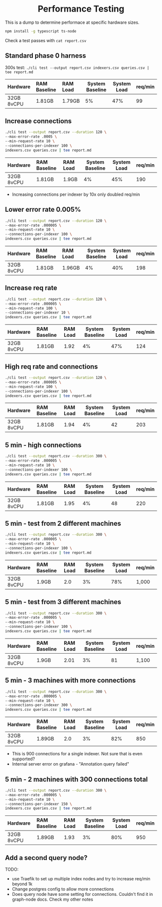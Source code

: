 <h1 align="center">Performance Testing</h1>

This is a dump to determine performace at specific hardware sizes.

```bash
npm install -g typescript ts-node
```

Check a test passes with `cat report.csv`

## Standard phase 0 harness

300s test: `./cli test --output report.csv indexers.csv queries.csv | tee report.md`

| Hardware   | RAM Baseline | RAM Load | System Baseline | System Load | req/min |
| :--------- | :----------- | :------- | --------------- | ----------- | ------- |
| 32GB 8vCPU | 1.81GB       | 1.79GB   | 5%              | 47%         | 99      |

## Increase connections

```bash
./cli test --output report.csv --duration 120 \
--max-error-rate .0005 \
--min-request-rate 10 \
--connections-per-indexer 100 \
indexers.csv queries.csv | tee report.md
```

| Hardware   | RAM Baseline | RAM Load | System Baseline | System Load | req/min |
| :--------- | :----------- | :------- | --------------- | ----------- | ------- |
| 32GB 8vCPU | 1.81GB       | 1.9GB    | 4%              | 45%         | 190     |

- Increasing connections per indexer by 10x only doubled req/min

## Lower error rate 0.005%

```bash
./cli test --output report.csv --duration 120 \
--max-error-rate .000005 \
--min-request-rate 10 \
--connections-per-indexer 100 \
indexers.csv queries.csv | tee report.md
```

| Hardware   | RAM Baseline | RAM Load | System Baseline | System Load | req/min |
| :--------- | :----------- | :------- | --------------- | ----------- | ------- |
| 32GB 8vCPU | 1.81GB       | 1.96GB   | 4%              | 40%         | 198     |

## Increase req rate

```bash
./cli test --output report.csv --duration 120 \
--max-error-rate .000005 \
--min-request-rate 100 \
--connections-per-indexer 10 \
indexers.csv queries.csv | tee report.md
```

| Hardware   | RAM Baseline | RAM Load | System Baseline | System Load | req/min |
| :--------- | :----------- | :------- | --------------- | ----------- | ------- |
| 32GB 8vCPU | 1.81GB       | 1.92     | 4%              | 47%         | 124     |

## High req rate and connections

```bash
./cli test --output report.csv --duration 120 \
--max-error-rate .000005 \
--min-request-rate 100 \
--connections-per-indexer 100 \
indexers.csv queries.csv | tee report.md
```

| Hardware   | RAM Baseline | RAM Load | System Baseline | System Load | req/min |
| :--------- | :----------- | :------- | --------------- | ----------- | ------- |
| 32GB 8vCPU | 1.81GB       | 1.94     | 4%              | 42          | 203     |

## 5 min - high connections

```bash
./cli test --output report.csv --duration 300 \
--max-error-rate .000005 \
--min-request-rate 10 \
--connections-per-indexer 100 \
indexers.csv queries.csv | tee report.md
```

| Hardware   | RAM Baseline | RAM Load | System Baseline | System Load | req/min |
| :--------- | :----------- | :------- | --------------- | ----------- | ------- |
| 32GB 8vCPU | 1.81GB       | 1.95     | 4%              | 48          | 220     |

## 5 min - test from 2 different machines

```bash
./cli test --output report.csv --duration 300 \
--max-error-rate .000005 \
--min-request-rate 10 \
--connections-per-indexer 100 \
indexers.csv queries.csv | tee report.md
```

| Hardware   | RAM Baseline | RAM Load | System Baseline | System Load | req/min |
| :--------- | :----------- | :------- | --------------- | ----------- | ------- |
| 32GB 8vCPU | 1.9GB        | 2.0      | 3%              | 78%         | 1,000   |

## 5 min - test from 3 different machines

```bash
./cli test --output report.csv --duration 300 \
--max-error-rate .000005 \
--min-request-rate 10 \
--connections-per-indexer 100 \
indexers.csv queries.csv | tee report.md
```

| Hardware   | RAM Baseline | RAM Load | System Baseline | System Load | req/min |
| :--------- | :----------- | :------- | --------------- | ----------- | ------- |
| 32GB 8vCPU | 1.9GB        | 2.01     | 3%              | 81          | 1,100   |

## 5 min - 3 machines with more connections

```bash
./cli test --output report.csv --duration 300 \
--max-error-rate .000005 \
--min-request-rate 10 \
--connections-per-indexer 300 \
indexers.csv queries.csv | tee report.md
```

| Hardware   | RAM Baseline | RAM Load | System Baseline | System Load | req/min |
| :--------- | :----------- | :------- | --------------- | ----------- | ------- |
| 32GB 8vCPU | 1.89GB       | 2.0      | 3%              | 82%         | 850     |

- This is 900 connections for a single indexer. Not sure that is even supported?
- Internal server error on grafana - "Annotation query failed"

## 5 min - 2 machines with 300 connections total

```bash
./cli test --output report.csv --duration 300 \
--max-error-rate .000005 \
--min-request-rate 10 \
--connections-per-indexer 150 \
indexers.csv queries.csv | tee report.md
```

| Hardware   | RAM Baseline | RAM Load | System Baseline | System Load | req/min |
| :--------- | :----------- | :------- | --------------- | ----------- | ------- |
| 32GB 8vCPU | 1.89GB       | 1.93     | 3%              | 80%         | 950     |

## Add a second query node?

TODO:

- use Traefik to set up multiple index nodes and try to increase req/min beyond 1k
- Change postgres config to allow more connections
- Does query node have some setting for connections. Couldn't find it in graph-node docs. Check my other notes
